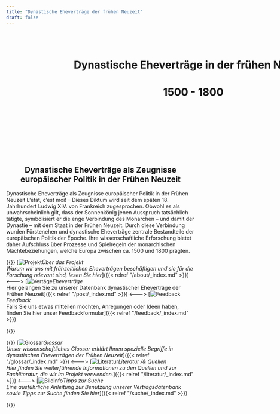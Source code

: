 ```yaml
---
title: "Dynastische Eheverträge der frühen Neuzeit"
draft: false
---
```


<!DOCTYPE html>
<html>
  <head>
    <title>Title of the document</title>
    <style>
      h1 {
        text-align: center;
      }
      .image {
        width: 1000px;
        height: 330px;
        margin-bottom: 20px;
        background-image: url('bild2.jpg');
        background-position: center;
        background-size: cover;
        background-repeat: no-repeat;
      }
    </style>
  </head>
  <body>
<div class="image"><br></br><h1> Dynastische Eheverträge in der frühen Neuzeit</h1><h1> 1500 - 1800 </h1></div>
</html>




<div style="text-align:center">

## Dynastische Eheverträge als Zeugnisse europäischer Politik in der Frühen Neuzeit
</div>
Dynastische Eheverträge als Zeugnisse europäischer Politik in der Frühen Neuzeit
L’état, c’est moi! – Dieses Diktum wird seit dem späten 18. Jahrhundert Ludwig XIV. von Frankreich zugesprochen. Obwohl es als unwahrscheinlich gilt, dass der Sonnenkönig jenen Ausspruch tatsächlich tätigte, symbolisiert er die enge Verbindung des Monarchen – und damit der Dynastie – mit dem Staat in der Frühen Neuzeit. Durch diese Verbindung wurden Fürstenehen und dynastische Eheverträge zentrale Bestandteile der europäischen Politik der Epoche. Ihre wissenschaftliche Erforschung bietet daher Aufschluss über Prozesse und Spielregeln der monarchischen Mächtebeziehungen, welche Europa zwischen ca. 1500 und 1800 prägten.

{{<columns>}}
[![](/images/projekt.jpg "Projekt")*Über das Projekt <br> Warum wir uns mit frühzeitlichen Eheverträgen beschäftigen und sie für die Forschung relevant sind, lesen Sie hier*]({{< relref "/about/_index.md" >}})
<---> 
[![](/images/vertraege.jpg "Vertäge")*Eheverträge* <br> Hier gelangen Sie zu unserer Datenbank dynastischer Eheverträge der Frühen Neuzeit]({{< relref "/post/_index.md" >}})
<---> 
[![](/images/feedback.jpg "Feedback")*Feedback* <br>Falls Sie uns etwas mitteilen möchten, Anregungen oder Ideen haben, finden Sie hier unser Feedbackformular]({{< relref "/feedback/_index.md" >}})

{{</columns>}}

{{<columns>}}
[![](/images/glossar.jpg "Glossar")*Glossar <br>Unser wissenschaftliches Glossar erklärt Ihnen spezielle Begriffe in dynastischen Eheverträgen der Frühen Neuzeit*]({{< relref "/glossar/_index.md" >}}) 
<---> 
[![](/images/literatur.jpg "Literatur")*Literatur /& Quellen <br>Hier finden Sie weiterführende Informationen zu den Quellen und zur Fachliteratur, die wir im Projekt verwenden.*]({{< relref "/literatur/_index.md" >}}) 
<---> 
[![Bildinfo](/images/tipps.jpg "Suche")*Tipps zur Suche <br>Eine ausführliche Anleitung zur Benutzung unserer Vertragsdatenbank sowie Tipps zur Suche finden Sie hier*]({{< relref "/suche/_index.md" >}})

{{</columns>}}


